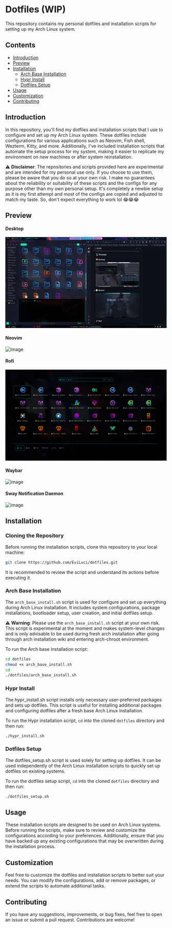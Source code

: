 # Dotfiles (WIP)

This repository contains my personal dotfiles and installation scripts for setting up my Arch Linux system.

## Contents

- [Introduction](#introduction)
- [Preview](#preview)
- [Installation](#installation)
  - [Arch Base Installation](#arch-base-installation)
  - [Hypr Install](#hypr-install)
  - [Dotfiles Setup](#dotfiles-setup)
- [Usage](#usage)
- [Customization](#customization)
- [Contributing](#contributing)


## Introduction
In this repository, you'll find my dotfiles and installation scripts that I use to configure and set up my Arch Linux system. These dotfiles include configurations for various applications such as Neovim, Fish shell, Wezterm, Kitty, and more. Additionally, I've included installation scripts that automate the setup process for my system, making it easier to replicate my environment on new machines or after system reinstallation.

⚠️ **Disclaimer**: The repositories and scripts provided here are experimental and are intended for my personal use only. If you choose to use them, please be aware that you do so at your own risk. I make no guarantees about the reliability or suitability of these scripts and the configs for any purpose other than my own personal setup. It's completely a newbie setup as it is my first attempt and most of the configs are copied and adjusted to match my taste. So, don't expect everything to work
lol 😂😂😂

## Preview

#### Desktop

![image](https://github.com/EviLuci/dotfiles/blob/main/screenshots/desktop.png)

#### Neovim

![image](https://github.com/EviLuci/dotfiles/blob/main/screenshots/neovim.png)

#### Rofi

![image](https://github.com/EviLuci/dotfiles/blob/main/screenshots/rofi.png)

#### Waybar

![image](https://github.com/EviLuci/dotfiles/blob/main/screenshots/waybar.png)

#### Sway Notification Daemon

![image](https://github.com/EviLuci/dotfiles/blob/main/screenshots/swaync.png)

## Installation

### Cloning the Repository

Before running the installation scripts, clone this repository to your local machine:

```bash
git clone https://github.com/EviLuci/dotfiles.git
```

It is recommended to review the script and understand its actions before executing it.

### Arch Base Installation

The `arch_base_install.sh` script is used for configure and set up everything during Arch Linux installation. It includes system configurations, package installations, bootloader setup, user creation, and initial dotfiles setup.

⚠️ **Warning**: Please use the `arch_base_install.sh` script at your own risk. This script is experimental at the moment and makes system-level changes and is only advisable to be used during fresh arch installation after going through arch installation wiki and entering arch-chroot environment.

To run the Arch base installation script:

```bash
cd dotfiles
chmod +x arch_base_install.sh
cd
./dotfiles/arch_base_install.sh
```
### Hypr Install

The hypr_install.sh script installs only necessary user-preferred packages and sets up dotfiles. This script is useful for installing additional packages and configuring dotfiles after a fresh base Arch Linux installation.

To run the Hypr installation script, `cd` into the cloned `dotfiles` directory and then run:

```bash
./hypr_install.sh
```
### Dotfiles Setup
The dotfiles_setup.sh script is used solely for setting up dotfiles. It can be used independently of the Arch Linux installation scripts to quickly set up dotfiles on existing systems.

To run the dotfiles setup script, `cd` into the cloned `dotfiles` directory and then run:

```bash
./dotfiles_setup.sh
```

## Usage
These installation scripts are designed to be used on Arch Linux systems. Before running the scripts, make sure to review and customize the configurations according to your preferences. Additionally, ensure that you have backed up any existing configurations that may be overwritten during the installation process.

## Customization
Feel free to customize the dotfiles and installation scripts to better suit your needs. You can modify the configurations, add or remove packages, or extend the scripts to automate additional tasks.

## Contributing
If you have any suggestions, improvements, or bug fixes, feel free to open an issue or submit a pull request. Contributions are welcome!
